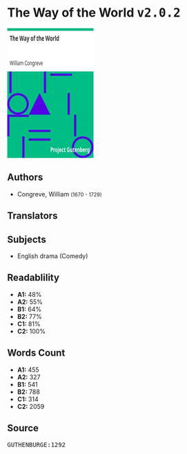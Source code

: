 # The Way of the World <kbd>v2.0.2</kbd>

![](./cover.medium.jpg "")

## Authors


 - Congreve, William <small>(1670 - 1729)</small>

## Translators



## Subjects


 - English drama (Comedy)

## Readablility


 - **A1:** 48%
 - **A2:** 55%
 - **B1:** 64%
 - **B2:** 77%
 - **C1:** 81%
 - **C2:** 100%

## Words Count


 - **A1:** 455
 - **A2:** 327
 - **B1:** 541
 - **B2:** 788
 - **C1:** 314
 - **C2:** 2059

## Source


<kbd>GUTHENBURGE:1292</kbd>
